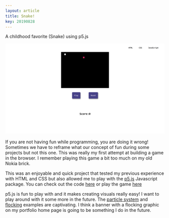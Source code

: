 ```yaml
---
layout: article
title: Snake!
key: 20190828
---
```


A childhood favorite (Snake) using p5.js

<img src="https://raw.githubusercontent.com/bweedop/bweedop.github.io/master/docs/assets/images/snake.png" alt="snake screenshot">

If you are not having fun while programming, you are doing it wrong! Sometimes we have to reframe what our concept of fun during some projects but not this one. This was really my first attempt at building a game in the browser. I remember playing this game a bit too much on my old Nokia brick. 

This was an enjoyable and quick project that tested my previous experience with HTML and CSS but also allowed me to play with the [p5.js](https://p5js.org/) Javascript package. You can check out the code [here](https://github.com/bweedop/snake) or play the game [here](https://bweedop.github.io/snake)

p5.js is fun to play with and it makes creating visuals really easy! I want to play around with it some more in the future. The [particle system](https://p5js.org/examples/simulate-particle-system.html) and [flocking](https://p5js.org/examples/simulate-flocking.html) examples are captivating. I think a banner with a flocking graphic on my portfolio home page is going to be something I do in the future.
